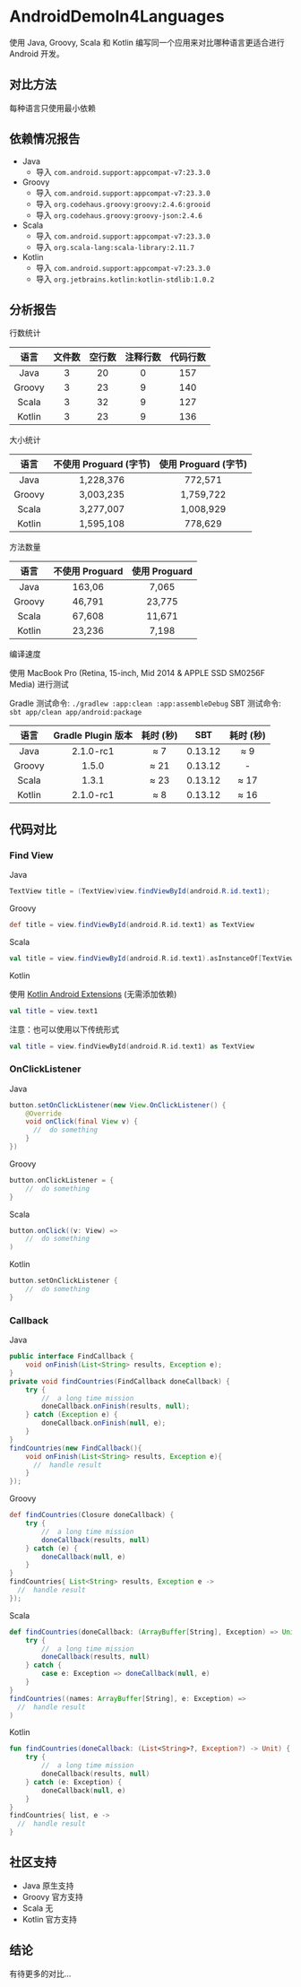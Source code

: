 # AndroidDemoIn4Languages

使用 Java, Groovy, Scala 和 Kotlin 编写同一个应用来对比哪种语言更适合进行 Android 开发。

## 对比方法

每种语言只使用最小依赖

## 依赖情况报告

- Java
  - 导入 `com.android.support:appcompat-v7:23.3.0`
- Groovy
  - 导入 `com.android.support:appcompat-v7:23.3.0`
  - 导入 `org.codehaus.groovy:groovy:2.4.6:grooid`
  - 导入 `org.codehaus.groovy:groovy-json:2.4.6`
- Scala
  - 导入 `com.android.support:appcompat-v7:23.3.0`
  - 导入 `org.scala-lang:scala-library:2.11.7`
- Kotlin
  - 导入 `com.android.support:appcompat-v7:23.3.0`
  - 导入 `org.jetbrains.kotlin:kotlin-stdlib:1.0.2`

## 分析报告

行数统计

| 语言 | 文件数 | 空行数 | 注释行数 | 代码行数 |
|:--------:|:--------:|:--------:|:--------:|:--------:|
| Java       |  3     |  20    |  0    |  157    |
| Groovy       |  3    |  23     |  9     |  140     |
| Scala       |  3     |  32    |  9     |  127     |
| Kotlin       |  3    |  23    |  9     |  136    |

大小统计

| 语言 | 不使用 Proguard (字节) |  使用 Proguard (字节) |
|:--------:|:--------:|:--------:|
| Java       |  1,228,376      | 772,571
| Groovy       |  3,003,235      | 1,759,722
| Scala       |  3,277,007      | 1,008,929
| Kotlin       |   1,595,108     | 778,629

方法数量

| 语言 | 不使用 Proguard |  使用 Proguard |
|:--------:|:--------:|:--------:|
| Java       |  163,06 | 7,065
| Groovy       |  46,791 | 23,775
| Scala       |  67,608 | 11,671
| Kotlin       |   23,236 |  7,198

编译速度

使用 MacBook Pro (Retina, 15-inch, Mid 2014 & APPLE SSD SM0256F Media) 进行测试

Gradle 测试命令: `./gradlew :app:clean :app:assembleDebug`
SBT 测试命令: `sbt app/clean app/android:package`


| 语言 | Gradle Plugin 版本 | 耗时 (秒) | SBT | 耗时 (秒)
|:--------:|:--------:|:--------:|:--------:|:--------:|
| Java       |  2.1.0-rc1      | ≈ 7	| 0.13.12 | ≈ 9
| Groovy       |  1.5.0      | ≈ 21 | 0.13.12 | -
| Scala       |  1.3.1      | ≈ 23 | 0.13.12 | ≈ 17
| Kotlin       |   2.1.0-rc1      | ≈ 8 | 0.13.12 | ≈ 16

## 代码对比

### Find View

Java

```java
TextView title = (TextView)view.findViewById(android.R.id.text1);
```

Groovy

```groovy
def title = view.findViewById(android.R.id.text1) as TextView
```

Scala

```scala
val title = view.findViewById(android.R.id.text1).asInstanceOf[TextView]
```

Kotlin

使用 [Kotlin Android Extensions](https://kotlinlang.org/docs/tutorials/android-plugin.html) (无需添加依赖)

``` kotlin
val title = view.text1
```

注意：也可以使用以下传统形式

```kotlin
val title = view.findViewById(android.R.id.text1) as TextView
```

### OnClickListener

Java

```java
button.setOnClickListener(new View.OnClickListener() {
    @Override
    void onClick(final View v) {
      //  do something
    }
})
```

Groovy

```groovy
button.onClickListener = {
    //  do something
}
```

Scala

```scala
button.onClick((v: View) =>
    //  do something
)
```

Kotlin

```kotlin
button.setOnClickListener {
    //  do something
}
```

### Callback

Java

```java
public interface FindCallback {
    void onFinish(List<String> results, Exception e);
}
private void findCountries(FindCallback doneCallback) {
    try {
        //  a long time mission
        doneCallback.onFinish(results, null);
    } catch (Exception e) {
        doneCallback.onFinish(null, e);
    }
}
findCountries(new FindCallback(){
    void onFinish(List<String> results, Exception e){
      //  handle result
    }
});
```

Groovy

```groovy
def findCountries(Closure doneCallback) {
    try {
        //  a long time mission
        doneCallback(results, null)
    } catch (e) {
        doneCallback(null, e)
    }
}
findCountries{ List<String> results, Exception e ->
  //  handle result
});
```

Scala

```scala
def findCountries(doneCallback: (ArrayBuffer[String], Exception) => Unit):Unit = {
    try {
        //  a long time mission
        doneCallback(results, null)
    } catch {
        case e: Exception => doneCallback(null, e)
    }
}
findCountries((names: ArrayBuffer[String], e: Exception) =>
  //  handle result
)
```

Kotlin

```kotlin
fun findCountries(doneCallback: (List<String>?, Exception?) -> Unit) {
    try {
        //  a long time mission
        doneCallback(results, null)
    } catch (e: Exception) {
        doneCallback(null, e)
    }
}
findCountries{ list, e ->
  //  handle result
}
```

## 社区支持

- Java 原生支持
- Groovy 官方支持
- Scala 无
- Kotlin 官方支持

## 结论

有待更多的对比...
